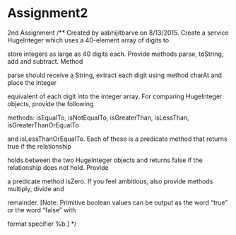 Assignment2
===========

2nd Assignment
/**
  Created by aabhijitbarve on 8/13/2015.
  Create a service HugeInteger which uses a 40-element array of digits to
  <p>
  store integers as large as 40 digits each. Provide methods parse, toString, add and subtract. Method
  <p>
  parse should receive a String, extract each digit using method charAt and place the integer
  <p>
  equivalent of each digit into the integer array. For comparing HugeInteger objects, provide the following
  <p>
  methods: isEqualTo, isNotEqualTo, isGreaterThan, isLessThan, isGreaterThanOrEqualTo
  <p>
  and isLessThanOrEqualTo. Each of these is a predicate method that returns true if the relationship
  <p>
  holds between the two HugeInteger objects and returns false if the relationship does not hold. Provide
  <p>
  a predicate method isZero. If you feel ambitious, also provide methods multiply, divide and
  <p>
  remainder. [Note: Primitive boolean values can be output as the word “true” or the word “false” with
  <p>
  format specifier %b.]
 */
